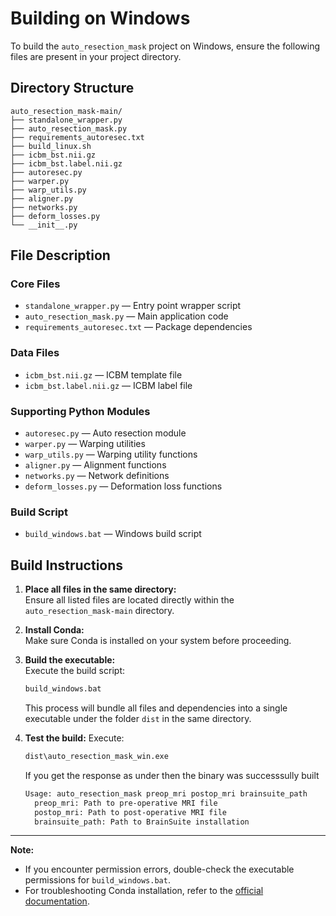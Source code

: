 # Building on Windows

To build the `auto_resection_mask` project on Windows, ensure the following files are present in your project directory.

## Directory Structure

```
auto_resection_mask-main/
├── standalone_wrapper.py
├── auto_resection_mask.py
├── requirements_autoresec.txt
├── build_linux.sh
├── icbm_bst.nii.gz
├── icbm_bst.label.nii.gz
├── autoresec.py
├── warper.py
├── warp_utils.py
├── aligner.py
├── networks.py
├── deform_losses.py
└── __init__.py
```

## File Description

### Core Files
- `standalone_wrapper.py` — Entry point wrapper script
- `auto_resection_mask.py` — Main application code
- `requirements_autoresec.txt` — Package dependencies

### Data Files
- `icbm_bst.nii.gz` — ICBM template file
- `icbm_bst.label.nii.gz` — ICBM label file

### Supporting Python Modules
- `autoresec.py` — Auto resection module
- `warper.py` — Warping utilities
- `warp_utils.py` — Warping utility functions
- `aligner.py` — Alignment functions
- `networks.py` — Network definitions
- `deform_losses.py` — Deformation loss functions

### Build Script
- `build_windows.bat` — Windows build script

## Build Instructions

1. **Place all files in the same directory:**  
   Ensure all listed files are located directly within the `auto_resection_mask-main` directory.

2. **Install Conda:**  
   Make sure Conda is installed on your system before proceeding.

3. **Build the executable:**  
   Execute the build script:
   ```bash
   build_windows.bat
   ```
   This process will bundle all files and dependencies into a single executable under the folder ```dist``` in the same directory.

4. **Test the build:**
   Execute:
   ```bash
   dist\auto_resection_mask_win.exe
   ```
   If you get the response as under then the binary was successsully built
   ```bash
   Usage: auto_resection_mask preop_mri postop_mri brainsuite_path
     preop_mri: Path to pre-operative MRI file
     postop_mri: Path to post-operative MRI file
     brainsuite_path: Path to BrainSuite installation
   ```
---
**Note:**  
- If you encounter permission errors, double-check the executable permissions for `build_windows.bat`.
- For troubleshooting Conda installation, refer to the [official documentation](https://docs.conda.io/projects/conda/en/latest/user-guide/install/index.html).
